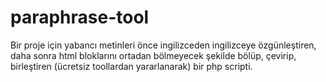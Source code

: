 # paraphrase-tool

Bir proje için yabancı metinleri önce ingilizceden ingilizceye özgünleştiren, daha sonra html bloklarını ortadan bölmeyecek şekilde bölüp, çevirip, birleştiren (ücretsiz toollardan yararlanarak) bir php scripti.
